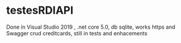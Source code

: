 # testesRDIAPI
Done in Visual Studio 2019 , .net core 5.0, db sqlite, works https and Swagger 
crud creditcards, still in tests and enhacements

